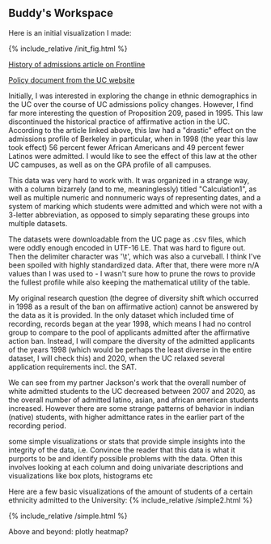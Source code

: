 ## Buddy's Workspace

Here is an initial visualization I made:

{% include_relative /init_fig.html %}

[History of admissions article on Frontline](https://www.pbs.org/wgbh/pages/frontline/shows/sats/etc/ucb.html)

[Policy document from the UC website](https://admission.universityofcalifornia.edu/counselors/files/quick-reference.pdf)


Initially, I was interested in exploring the change in ethnic demographics in the UC over the course of UC admissions policy changes. However, I find far more interesting the question of Proposition 209, pased in 1995. This law discontinued the historical practice of affirmative action in the UC. According to the article linked above, this law had a "drastic" effect on the admissions profile of Berkeley in particular, when in 1998 (the year this law took effect) 56 percent fewer African Americans and 49 percent fewer Latinos were admitted. I would like to see the effect of this law at the other UC campuses, as well as on the GPA profile of all campuses.

This data was very hard to work with. It was organized in a strange way, with a column bizarrely (and to me, meaninglessly) titled "Calculation1", as well as multiple numeric and nonnumeric ways of representing dates, and a system of marking which students were admitted and which were not with a 3-letter abbreviation, as opposed to simply separating these groups into multiple datasets.

The datasets were downloadable from the UC page as .csv files, which were oddly enough encoded in UTF-16 LE. That was hard to figure out. Then the delimiter character was '\t', which was also a curveball. I think I've been spoiled with highly standardized data. After that, there were more n/A values than I was used to - I wasn't sure how to prune the rows to provide the fullest profile while also keeping the mathematical utility of the table.

My original research question (the degree of diversity shift which occurred in 1998 as a result of the ban on affirmative action) cannot be answered by the data as it is provided. In the only dataset which included time of recording, records began at the year 1998, which means I had no control group to compare to the pool of applicants admitted after the affirmative action ban. Instead, I will compare the diversity of the admitted applicants of the years 1998 (which would be perhaps the least diverse in the entire dataset, I will check this) and 2020, when the UC relaxed several application requirements incl. the SAT.


We can see from my partner Jackson's work that the overall number of white admitted students to the UC decreased between 2007 and 2020, as the overall number of admitted latino, asian, and african american students increased. However there are some strange patterns of behavior in indian (native) students, with higher admittance rates in the earlier part of the recording period.

some simple visualizations or stats that provide simple insights into the integrity of the data,
i.e. Convince the reader that this data is what it purports to be and identify possible problems with the data.
Often this involves looking at each column and doing univariate descriptions and visualizations like box plots, histograms etc

Here are a few basic visualizations of the amount of students of a certain ethnicity admitted to the University:
{% include_relative /simple2.html %}

{% include_relative /simple.html %}


Above and beyond: plotly heatmap?